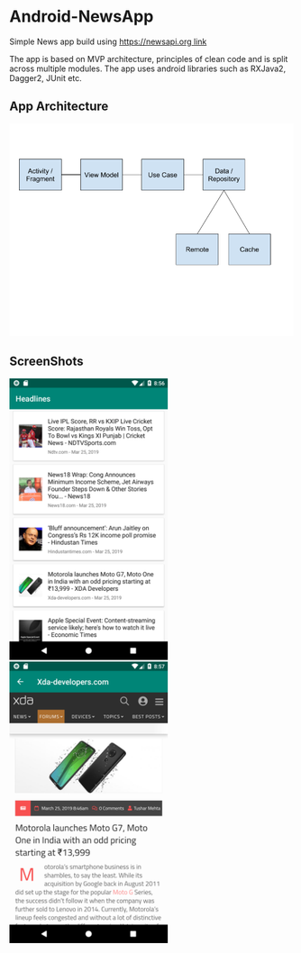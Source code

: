 # Android-NewsApp

Simple News app build using [https://newsapi.org link](https://newsapi.org)

The app is based on MVP architecture, principles of clean code and is split across multiple modules. The app uses android libraries such as RXJava2, Dagger2, JUnit etc.

## App Architecture

![](readmeimages/app_architecture.png)

## ScreenShots

<img src="readmeimages/screenshot_1.png" height="500px"/> &nbsp; &nbsp; &nbsp; &nbsp; <img src="readmeimages/screenshot_2.png" height="500px"/>
